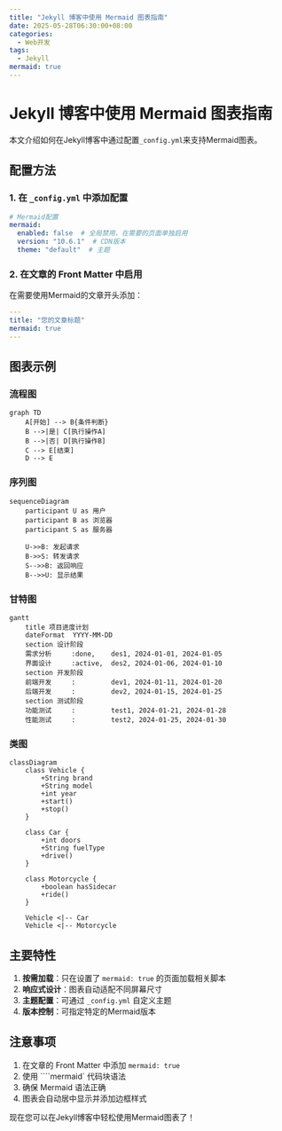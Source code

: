 ```yaml
---
title: "Jekyll 博客中使用 Mermaid 图表指南"
date: 2025-05-28T06:30:00+08:00
categories:
  - Web开发
tags:
  - Jekyll
mermaid: true
---
```


# Jekyll 博客中使用 Mermaid 图表指南

本文介绍如何在Jekyll博客中通过配置`_config.yml`来支持Mermaid图表。

## 配置方法

### 1. 在 `_config.yml` 中添加配置

```yaml
# Mermaid配置
mermaid:
  enabled: false  # 全局禁用，在需要的页面单独启用
  version: "10.6.1"  # CDN版本
  theme: "default"  # 主题
```

### 2. 在文章的 Front Matter 中启用

在需要使用Mermaid的文章开头添加：

```yaml
---
title: "您的文章标题"
mermaid: true
---
```

## 图表示例

### 流程图

```mermaid
graph TD
    A[开始] --> B{条件判断}
    B -->|是| C[执行操作A]
    B -->|否| D[执行操作B]
    C --> E[结束]
    D --> E
```

### 序列图

```mermaid
sequenceDiagram
    participant U as 用户
    participant B as 浏览器
    participant S as 服务器
    
    U->>B: 发起请求
    B->>S: 转发请求
    S-->>B: 返回响应
    B-->>U: 显示结果
```

### 甘特图

```mermaid
gantt
    title 项目进度计划
    dateFormat  YYYY-MM-DD
    section 设计阶段
    需求分析     :done,    des1, 2024-01-01, 2024-01-05
    界面设计     :active,  des2, 2024-01-06, 2024-01-10
    section 开发阶段
    前端开发     :         dev1, 2024-01-11, 2024-01-20
    后端开发     :         dev2, 2024-01-15, 2024-01-25
    section 测试阶段
    功能测试     :         test1, 2024-01-21, 2024-01-28
    性能测试     :         test2, 2024-01-25, 2024-01-30
```

### 类图

```mermaid
classDiagram
    class Vehicle {
        +String brand
        +String model
        +int year
        +start()
        +stop()
    }
    
    class Car {
        +int doors
        +String fuelType
        +drive()
    }
    
    class Motorcycle {
        +boolean hasSidecar
        +ride()
    }
    
    Vehicle <|-- Car
    Vehicle <|-- Motorcycle
```

## 主要特性

1. **按需加载**：只在设置了 `mermaid: true` 的页面加载相关脚本
2. **响应式设计**：图表自动适配不同屏幕尺寸
3. **主题配置**：可通过 `_config.yml` 自定义主题
4. **版本控制**：可指定特定的Mermaid版本

## 注意事项

1. 在文章的 Front Matter 中添加 `mermaid: true`
2. 使用 ````mermaid` 代码块语法
3. 确保 Mermaid 语法正确
4. 图表会自动居中显示并添加边框样式

现在您可以在Jekyll博客中轻松使用Mermaid图表了！ 